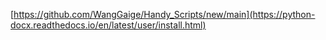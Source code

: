 [https://github.com/WangGaige/Handy_Scripts/new/main](https://python-docx.readthedocs.io/en/latest/user/install.html)

